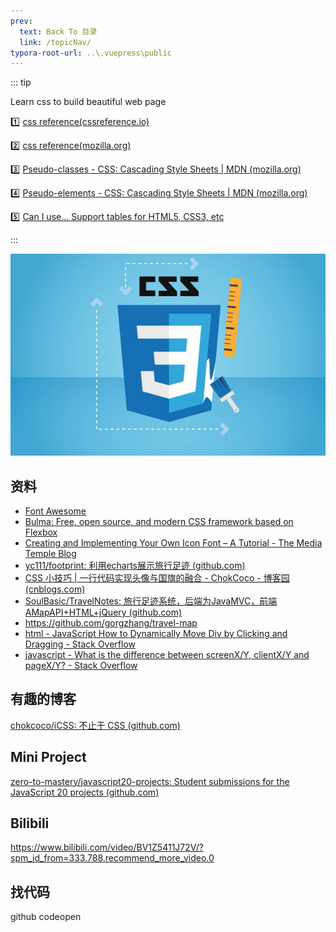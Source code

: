```yaml
---
prev:
  text: Back To 目录
  link: /topicNav/
typora-root-url: ..\.vuepress\public
---
```




::: tip

Learn css to build beautiful web page

:one: [css reference(cssreference.io)](https://cssreference.io/)

:two: [css reference(mozilla.org)](https://developer.mozilla.org/en-US/docs/Web/CSS/Reference)

:three: [Pseudo-classes - CSS: Cascading Style Sheets | MDN (mozilla.org)](https://developer.mozilla.org/en-US/docs/Web/CSS/Pseudo-classes)

:four: [Pseudo-elements - CSS: Cascading Style Sheets | MDN (mozilla.org)](https://developer.mozilla.org/en-US/docs/Web/CSS/Pseudo-elements)

:five: [Can I use... Support tables for HTML5, CSS3, etc](https://caniuse.com/)

:::

![202112022154542](../.vuepress/public/images/css/202112022154542.jpg)

## 资料

- [Font Awesome](https://fontawesome.com/)
- [Bulma: Free, open source, and modern CSS framework based on Flexbox](https://bulma.io/)
- [Creating and Implementing Your Own Icon Font – A Tutorial - The Media Temple Blog](https://mediatemple.net/blog/design-creative/creating-implementing-icon-font-tutorial/)
- [yc111/footprint: 利用echarts展示旅行足迹 (github.com)](https://github.com/yc111/footprint)
- [CSS 小技巧 | 一行代码实现头像与国旗的融合 - ChokCoco - 博客园 (cnblogs.com)](https://www.cnblogs.com/coco1s/p/15359476.html)
- [SoulBasic/TravelNotes: 旅行足迹系统，后端为JavaMVC，前端AMapAPI+HTML+jQuery (github.com)](https://github.com/SoulBasic/TravelNotes)
- https://github.com/gorgzhang/travel-map
- [html - JavaScript How to Dynamically Move Div by Clicking and Dragging - Stack Overflow](https://stackoverflow.com/questions/24050738/javascript-how-to-dynamically-move-div-by-clicking-and-dragging)
- [javascript - What is the difference between screenX/Y, clientX/Y and pageX/Y? - Stack Overflow](https://stackoverflow.com/questions/6073505/what-is-the-difference-between-screenx-y-clientx-y-and-pagex-y)



## 有趣的博客

[chokcoco/iCSS: 不止于 CSS (github.com)](https://github.com/chokcoco/iCSS)



## Mini Project

[zero-to-mastery/javascript20-projects: Student submissions for the JavaScript 20 projects (github.com)](https://github.com/zero-to-mastery/javascript20-projects)



## Bilibili

https://www.bilibili.com/video/BV1Z5411J72V/?spm_id_from=333.788.recommend_more_video.0



## 找代码

github codeopen
